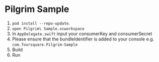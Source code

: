 # Pilgrim Sample

1. `pod install --repo-update`.
2. `open Pilgrim\ Sample.xcworkspace`
3. In `AppDelegate.swift` input your consumerKey and consumerSecret
4. Please ensure that the bundleIdentifier is added to your console e.g. `com.foursquare.Pilgrim-Sample`
5. Build
6. Run

